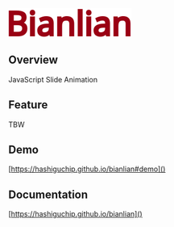 ![Bianlian](docs/src/img/readme_title.svg 'Bianlian')

## Overview

JavaScript Slide Animation

## Feature

TBW

## Demo

[https://hashiguchip.github.io/bianlian#demo]()

## Documentation

[https://hashiguchip.github.io/bianlian]()
